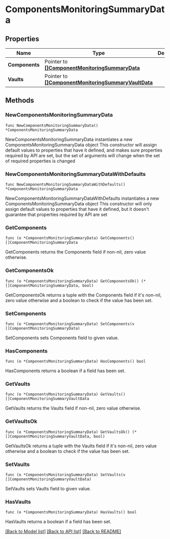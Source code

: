 # ComponentsMonitoringSummaryData

## Properties

Name | Type | Description | Notes
------------ | ------------- | ------------- | -------------
**Components** | Pointer to [**[]ComponentMonitoringSummaryData**](ComponentMonitoringSummaryData.md) |  | [optional] 
**Vaults** | Pointer to [**[]ComponentMonitoringSummaryVaultData**](ComponentMonitoringSummaryVaultData.md) |  | [optional] 

## Methods

### NewComponentsMonitoringSummaryData

`func NewComponentsMonitoringSummaryData() *ComponentsMonitoringSummaryData`

NewComponentsMonitoringSummaryData instantiates a new ComponentsMonitoringSummaryData object
This constructor will assign default values to properties that have it defined,
and makes sure properties required by API are set, but the set of arguments
will change when the set of required properties is changed

### NewComponentsMonitoringSummaryDataWithDefaults

`func NewComponentsMonitoringSummaryDataWithDefaults() *ComponentsMonitoringSummaryData`

NewComponentsMonitoringSummaryDataWithDefaults instantiates a new ComponentsMonitoringSummaryData object
This constructor will only assign default values to properties that have it defined,
but it doesn't guarantee that properties required by API are set

### GetComponents

`func (o *ComponentsMonitoringSummaryData) GetComponents() []ComponentMonitoringSummaryData`

GetComponents returns the Components field if non-nil, zero value otherwise.

### GetComponentsOk

`func (o *ComponentsMonitoringSummaryData) GetComponentsOk() (*[]ComponentMonitoringSummaryData, bool)`

GetComponentsOk returns a tuple with the Components field if it's non-nil, zero value otherwise
and a boolean to check if the value has been set.

### SetComponents

`func (o *ComponentsMonitoringSummaryData) SetComponents(v []ComponentMonitoringSummaryData)`

SetComponents sets Components field to given value.

### HasComponents

`func (o *ComponentsMonitoringSummaryData) HasComponents() bool`

HasComponents returns a boolean if a field has been set.

### GetVaults

`func (o *ComponentsMonitoringSummaryData) GetVaults() []ComponentMonitoringSummaryVaultData`

GetVaults returns the Vaults field if non-nil, zero value otherwise.

### GetVaultsOk

`func (o *ComponentsMonitoringSummaryData) GetVaultsOk() (*[]ComponentMonitoringSummaryVaultData, bool)`

GetVaultsOk returns a tuple with the Vaults field if it's non-nil, zero value otherwise
and a boolean to check if the value has been set.

### SetVaults

`func (o *ComponentsMonitoringSummaryData) SetVaults(v []ComponentMonitoringSummaryVaultData)`

SetVaults sets Vaults field to given value.

### HasVaults

`func (o *ComponentsMonitoringSummaryData) HasVaults() bool`

HasVaults returns a boolean if a field has been set.


[[Back to Model list]](../README.md#documentation-for-models) [[Back to API list]](../README.md#documentation-for-api-endpoints) [[Back to README]](../README.md)



